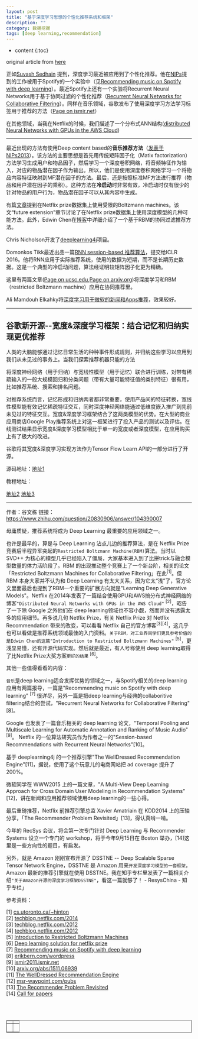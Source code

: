 ```yaml
---
layout: post
title: "基于深度学习思想的个性化推荐系统和框架"
description: ""
category: 数据挖掘
tags: [deep learning,recommendation]
---
```

* content
{:toc}






original article from [here](https://www.quora.com/Has-there-been-any-work-on-using-deep-learning-for-recommendation-engines)

正如[Suvash Sedhain](https://www.quora.com/profile/Suvash-Sedhain) 提到，深度学习最近被应用到了个性化推荐。他在[NIPs](http://machinelearning.wustl.edu/mlpapers/paper_files/NIPS2013_5004.pdf)提到的工作被用于Spotify的一个实验中（见[Recommending music on Spotify with deep learning](http://benanne.github.io/2014/08/05/spotify-cnns.html)）。最近Spotify上还有一个实验将Recurrent Neural Networks用于基于协同过滤的个性化推荐（[Recurrent Neural Networks for Collaborative Filtering](https://www.quora.com/Has-there-been-any-work-on-using-deep-learning-for-recommendation-engines)）。同样在音乐领域，谷歌发布了使用深度学习方法学习标签用于推荐的方法（[Page on ismir.net](http://www.ismir2011.ismir.net/papers/PS6-13.pdf)）

在其他领域，当我在Netflix的时候，我们描述了一个分布式ANN结构([distributed Neural Networks with GPUs in the AWS Cloud](http://techblog.netflix.com/2014/02/distributed-neural-networks-with-gpus.html))

---
最近出现的方法有使用Deep content based的**音乐推荐方法**（[发表于NIPs2013](http://machinelearning.wustl.edu/mlpapers/paper_files/NIPS2013_5004.pdf)）。该方法的主要思想是首先用传统矩阵因子化（Matix factorization）方法学习生成用户和物品因子，然后学习一个深度卷积网络，将音频特征作为输入，对应的物品潜在因子作为输出。所以，他们是使用深度卷积网络学习一个将物品内容特征映射到MF潜在因子的方法。最后，还是按照标准MF方法进行推荐（物品和用户潜在因子的乘积）。这种方法在**冷启动**时非常有效，冷启动时仅有很少的针对物品的用户行为，物品潜在因子可以从其内容中生成。

有篇[文章](http://www.cs.utoronto.ca/~hinton/absps/netflixICML.pdf)提到在Netflix prize数据集上使用受限的Boltzmann machines。该文“future extension”章节讨论了在Netflix prize数据集上使用深度模型的几种可能方法。此外，Edwin Chen在[博客](http://blog.echen.me/2011/07/18/introduction-to-restricted-boltzmann-machines/)中详细介绍了一个基于RBM的协同过滤推荐方法。

Chris Nicholson开发了[deeplearning4j](http://deeplearning4j.org/welldressed-recommendation-engine.html)项目。

Domonkos Tikk最近出品一篇[RNN session-based 推荐算法](https://arxiv.org/abs/1511.06939)，提交给ICLR 2016。他将RNN应用于实际推荐系统，使用的数据为短期，而不是长期历史数据。这是一个典型的冷启动问题，算法经证明较矩阵因子化更为精确。

这里有两篇文章([Page on ucsc.edu](http://classes.soe.ucsc.edu/cmps290c/Spring13/proj/kailu_report.pdf),[Page on arxiv.org](https://arxiv.org/pdf/1409.2944v1.pdf))将深度学习和RBM（restricted Boltzmann machine）应用在协同推荐里。

Ali Mamdouh Elkahky将[深度学习用于微软的新闻和Apps推荐](https://scholar.google.com/citations?view_op=view_citation&hl=en&user=KB3S8RoAAAAJ&citation_for_view=KB3S8RoAAAAJ%3AIjCSPb-OGe4C)，效果较好。

---

## 谷歌新开源--宽度&深度学习框架：结合记忆和归纳实现更优推荐

人类的大脑能够通过记忆日常生活的种种事件形成规则，并归纳这些学习以应用到我们从未见过的事务上。当我们探索推荐机器只能的方法

将深度神经网络（用于归纳）与宽线性模型（用于记忆）联合进行训练，对带有稀疏输入的一般大规模回归和分类问题（带有大量可能特征值的类别特征）很有用，比如推荐系统、搜索和排名问题。

对推荐系统而言，记忆形成和归纳两者都非常重要，使用产品间的特征转换，宽线性模型能有效记忆稀疏特征交互，同时深度神经网络能通过低维度嵌入推广到先前未见过的特征交互。宽度&深度学习框架结合了这两类模型的优势。在大型的商业应用商店Google Play推荐系统上对这一框架进行了投入产品的测试以及评估。在线测试结果显示宽度&深度学习模型相比于单一的宽度或者深度模型，在应用购买上有了极大的改进。

谷歌将其宽度&深度学习实现方法作为Tensor Flow Learn API的一部分进行了开源。

源码地址：[地址1](https://github.com/tensorflow/tensorflow/tree/master/tensorflow/contrib/learn/python/learn)

教程地址：

[地址2](https://www.tensorflow.org/tutorials/wide/)
[地址3](https://www.tensorflow.org/tutorials/wide_and_deep/)

---
作者：谷文栋
链接：https://www.zhihu.com/question/20830906/answer/104390007

毋庸质疑，推荐系统将成为 Deep Learning 最重要的应用领域之一。

也许是最早的，算是与 Deep Learning 沾点儿边的推荐算法，是在 Netflix Prize 竞赛后半程异军突起的`Restricted Boltzmann Machine(RBM)`算法。当时以 SVD++ 为核心的模型几乎已经陷入了僵局，大家基本进入到了比拼trick与融合模型数量的体力活阶段了。RBM 的出现推动整个竞赛上了一个新台阶，相关的论文「Restricted Boltzmann Machines for Collaborative Filtering」在此<sup>[1]</sup>。但 RBM 本身大家并不认为和 Deep Learning 有太大关系，因为它太“浅”了，官方论文里面最后也提到了RBM一个重要的扩展方向就是"Learning Deep Generative Models"。Netflix 在2014年发表了一篇结合使用GPU和AWS搞分布式神经网络的博客`"Distributed Neural Networks with GPUs in the AWS Cloud"` <sup>[2]</sup>，昭告了一下除 Google 之外他们在 deep learning领域也不容小觑，然而并没有透露太多的应用细节。再多说几句 Netflix Prize，有关 Netflix Prize 对 Netflix Recommendation 带来的改变，可以看看 Netflix 自己的官方博客<sup>[3][4]</sup>，这几乎也可以看做是推荐系统领域最佳的入门资料。`关于RBM，对工业界同学们更具参考价值的是Edwin Chen的这篇"Introduction to Restricted Boltzmann Machines"` <sup>[5]</sup>，更浅显易懂，还有开源代码实现。然后就是最近，有人号称使用 deep learning取得了比Netflix Prize大奖方案`更好的结果` <sup>[6]</sup>。

其他一些值得看看的内容： 
   
`音乐`是deep learning适合发挥优势的领域之一，与Spotify相关的deep learning应用有两篇报导，一篇是"Recommending music on Spotify with deep learning" <sup>[7]</sup> 很详尽，另外一篇是把deep learning与经典的collaboritive filtering结合的尝试，"Recurrent Neural Networks for Collaborative Filtering"[8]。

Google 也发表了一篇音乐相关的 deep learning 论文，"Temporal Pooling and Multiscale Learning for Automatic Annotation and Ranking of Music Audio" <sup>[9]</sup>。
Netflix 的一位算法研究员作为作者之一的"Session-based Recommendations with Recurrent Neural Networks"[10]。

基于 deeplearning4j 的一个推荐引擎"The WellDressed Recommendation Engine"[11]，据说，使用了这个玩意儿的电商网站把 ad coverage 提升了200%。

微软同学在 WWW2015 上的一篇文章，"A Multi-View Deep Learning Approach for Cross Domain User Modeling in Recommendation Systems"[12]，讲在新闻和应用推荐领域使用deep learning的一些心得。

最后重磅推荐，Netflix 前推荐引擎总监 Xavier Amatriain 在 KDD2014 上的压轴分享，「The Recommender Problem Revisited」[13]，得认真啃一啃。

今年的 RecSys 会议，将会第一次专门针对 Deep Learning 与 Recommender Systems 设立一个专门的 workshop，将于今年9月15日在 Boston 举办，[14]这里是一些方向性的题目，有启发。

另外，就是 Amazon 刚刚宣布开源了 DSSTNE -- Deep Scalable Sparse Tensor Network Engine，DSSTNE 是 Amazon 用来`开发深度学习模型的一套框架`，Amazon 最新的推荐引擎就在使用 DSSTNE。我在知乎专栏里发表了一篇相关介绍`"关于Amazon开源的深度学习框架DSSTNE"`，看这一篇就够了！ - ResysChina - 知乎专栏」

参考资料：

[1] [cs.utoronto.ca/~hinton](https://link.zhihu.com/?target=http%3A//www.cs.utoronto.ca/%7Ehinton/absps/netflixICML.pdf)   
[2] [techblog.netflix.com/2014](https://link.zhihu.com/?target=http%3A//techblog.netflix.com/2014/02/distributed-neural-networks-with-gpus.html)    
[3] [techblog.netflix.com/2012](https://link.zhihu.com/?target=http%3A//techblog.netflix.com/2012/04/netflix-recommendations-beyond-5-stars.html)     
[4] [techblog.netflix.com/2012](https://link.zhihu.com/?target=http%3A//techblog.netflix.com/2012/06/netflix-recommendations-beyond-5-stars.html)    
[5] [Introduction to Restricted Boltzmann Machines](https://link.zhihu.com/?target=http%3A//blog.echen.me/2011/07/18/introduction-to-restricted-boltzmann-machines/)           
[6] [Deep learning solution for netflix prize](https://link.zhihu.com/?target=https%3A//karthkk.wordpress.com/2016/03/22/deep-learning-solution-for-netflix-prize/)               
[7] [Recommending music on Spotify with deep learning](https://link.zhihu.com/?target=http%3A//benanne.github.io/2014/08/05/spotify-cnns.html)         
[8] [erikbern.com/wordpress](https://link.zhihu.com/?target=http%3A//erikbern.com/wordpress.php%3Fp%3D589)                 
[9] [ismir2011.ismir.net](https://link.zhihu.com/?target=http%3A//ismir2011.ismir.net/papers/PS6-13.pdf)    
[10] [arxiv.org/abs/1511.06939](https://link.zhihu.com/?target=http%3A//arxiv.org/abs/1511.06939)             
[11] [The WellDressed Recommendation Engine](https://link.zhihu.com/?target=http%3A//deeplearning4j.org/welldressed-recommendation-engine.html)       
[12] [msr-waypoint.com/pubs](https://link.zhihu.com/?target=http%3A//msr-waypoint.com/pubs/238334/frp1159-songA.pdf)     
[13] [The Recommender Problem Revisited](https://link.zhihu.com/?target=http%3A//www.kdd.org/kdd2014/tutorials/KDD)            
[14] [Call for papers](https://link.zhihu.com/?target=http%3A//dlrs-workshop.org/dlrs-2016/cfp/)
              












<div align="center"><table style="text-align: center; width: 100%;" border="1" cellpadding="1" cellspacing="1">

<tr>
<td><img src=""></td>
<td><img src=""></td>
</tr>

<tr>
<td><p><small><b> </b></small></p></td>
<td><p><small><b> </b></small></p></td>
</tr>

<br><br></table></div>